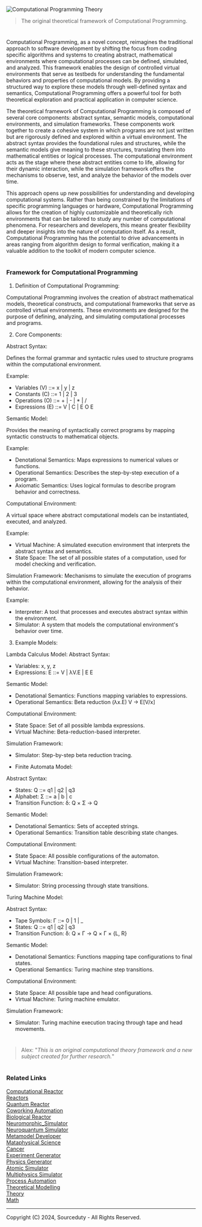 ![Computational Programming Theory](https://github.com/user-attachments/assets/2d1cd757-8bc9-430b-bbd6-70343018e617)

> The original theoretical framework of Computational Programming.

#

Computational Programming, as a novel concept, reimagines the traditional approach to software development by shifting the focus from coding specific algorithms and systems to creating abstract, mathematical environments where computational processes can be defined, simulated, and analyzed. This framework enables the design of controlled virtual environments that serve as testbeds for understanding the fundamental behaviors and properties of computational models. By providing a structured way to explore these models through well-defined syntax and semantics, Computational Programming offers a powerful tool for both theoretical exploration and practical application in computer science.

The theoretical framework of Computational Programming is composed of several core components: abstract syntax, semantic models, computational environments, and simulation frameworks. These components work together to create a cohesive system in which programs are not just written but are rigorously defined and explored within a virtual environment. The abstract syntax provides the foundational rules and structures, while the semantic models give meaning to these structures, translating them into mathematical entities or logical processes. The computational environment acts as the stage where these abstract entities come to life, allowing for their dynamic interaction, while the simulation framework offers the mechanisms to observe, test, and analyze the behavior of the models over time.

This approach opens up new possibilities for understanding and developing computational systems. Rather than being constrained by the limitations of specific programming languages or hardware, Computational Programming allows for the creation of highly customizable and theoretically rich environments that can be tailored to study any number of computational phenomena. For researchers and developers, this means greater flexibility and deeper insights into the nature of computation itself. As a result, Computational Programming has the potential to drive advancements in areas ranging from algorithm design to formal verification, making it a valuable addition to the toolkit of modern computer science.

#
### Framework for Computational Programming

1. Definition of Computational Programming:

Computational Programming involves the creation of abstract mathematical models, theoretical constructs, and computational frameworks that serve as controlled virtual environments. These environments are designed for the purpose of defining, analyzing, and simulating computational processes and programs.

2. Core Components:

Abstract Syntax:

Defines the formal grammar and syntactic rules used to structure programs within the computational environment.

Example: 

- Variables (V) ::= x | y | z
- Constants (C) ::= 1 | 2 | 3
- Operations (O) ::= + | - | * | /
- Expressions (E) ::= V | C | E O E

Semantic Model:

Provides the meaning of syntactically correct programs by mapping syntactic constructs to mathematical objects.

Example:

- Denotational Semantics: Maps expressions to numerical values or functions.
- Operational Semantics: Describes the step-by-step execution of a program.
- Axiomatic Semantics: Uses logical formulas to describe program behavior and correctness.

Computational Environment:

A virtual space where abstract computational models can be instantiated, executed, and analyzed.

Example: 

- Virtual Machine: A simulated execution environment that interprets the abstract syntax and semantics.
- State Space: The set of all possible states of a computation, used for model checking and verification.

Simulation Framework:
Mechanisms to simulate the execution of programs within the computational environment, allowing for the analysis of their behavior.

Example: 
- Interpreter: A tool that processes and executes abstract syntax within the environment.
- Simulator: A system that models the computational environment's behavior over time.

3. Example Models:

Lambda Calculus Model:
Abstract Syntax:
- Variables: x, y, z
- Expressions: E ::= V | λV.E | E E

Semantic Model:
- Denotational Semantics: Functions mapping variables to expressions.
- Operational Semantics: Beta reduction (λx.E) V -> E[V/x]

Computational Environment:
- State Space: Set of all possible lambda expressions.
- Virtual Machine: Beta-reduction-based interpreter.

Simulation Framework:
- Simulator: Step-by-step beta reduction tracing.

- Finite Automata Model:

Abstract Syntax:

- States: Q ::= q1 | q2 | q3
- Alphabet: Σ ::= a | b | c
- Transition Function: δ: Q × Σ -> Q

Semantic Model:
- Denotational Semantics: Sets of accepted strings.
- Operational Semantics: Transition table describing state changes.

Computational Environment:
- State Space: All possible configurations of the automaton.
- Virtual Machine: Transition-based interpreter.

Simulation Framework:
- Simulator: String processing through state transitions.

Turing Machine Model:

Abstract Syntax:

- Tape Symbols: Γ ::= 0 | 1 | _
- States: Q ::= q1 | q2 | q3
- Transition Function: δ: Q × Γ -> Q × Γ × {L, R}

Semantic Model:

- Denotational Semantics: Functions mapping tape configurations to final states.
- Operational Semantics: Turing machine step transitions.

Computational Environment:
- State Space: All possible tape and head configurations.
- Virtual Machine: Turing machine emulator.

Simulation Framework:
- Simulator: Turing machine execution tracing through tape and head movements.

#

> Alex: "*This is an original computational theory framework and a new subject created for further research.*"

#
### Related Links

[Computational Reactor](https://github.com/sourceduty/Computational_Reactor)
<br>
[Reactors](https://github.com/sourceduty/Reactors)
<br>
[Quantum Reactor](https://github.com/sourceduty/Quantum_Reactor)
<br>
[Coworking Automation](https://github.com/sourceduty/Coworking_Automation)
<br>
[Biological Reactor](https://github.com/sourceduty/Biological_Reactor)
<br>
[Neuromorphic_Simulator](https://github.com/sourceduty/Neuromorphic_Simulator)
<br>
[Neuroquantum Simulator](https://github.com/sourceduty/Neuroquantum_Simulator)
<br>
[Metamodel Developer](https://github.com/sourceduty/Metamodel_Developer)
<br>
[Mataphysical Science](https://github.com/sourceduty/Metaphysical_Science)
<br>
[Cancer](https://github.com/sourceduty/Cancer)
<br>
[Experiment Generator](https://github.com/sourceduty/Experiment_Generator)
<br>
[Physics Generator](https://github.com/sourceduty/Physics_Experiments)
<br>
[Atomic Simulator](https://github.com/sourceduty/Atomic_Simulator)
<br>
[Multiphysics Simulator](https://chatgpt.com/g/g-9PVqGto6g-multiphysics-simulator)
<br>
[Process Automation](https://github.com/sourceduty/Process_Automation)
<br>
[Theoretical Modelling](https://github.com/sourceduty/Theoretical_Modelling)
<br>
[Theory](https://github.com/sourceduty/Theory)
<br>
[Math](https://github.com/sourceduty/Math)

***
Copyright (C) 2024, Sourceduty - All Rights Reserved.
